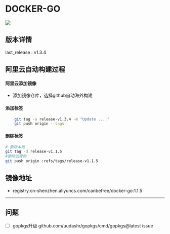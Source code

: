 ﻿# DOCKER-GO

![](https://img.shields.io/static/v1?label=vscode&message=go&color=yellow)

## 版本详情

last_release : v1.3.4

## 阿里云自动构建过程

#### 阿里云添加镜像

- 添加镜像仓库，选择github自动海外构建

#### 添加标签

```bash
    git tag -a release-v1.3.4 -m "Update ...."
    git push origin --tags
```

#### 删除标签

```bash
# 删除本地
git tag -d release-v1.1.5
#删除远程的
git push origin :refs/tags/release-v1.1.5
```

## 镜像地址

- registry.cn-shenzhen.aliyuncs.com/canbefree/docker-go:1.1.5

---

## 问题

- [ ] gopkgs升级 github.com/uudashr/gopkgs/cmd/gopkgs@latest issue
